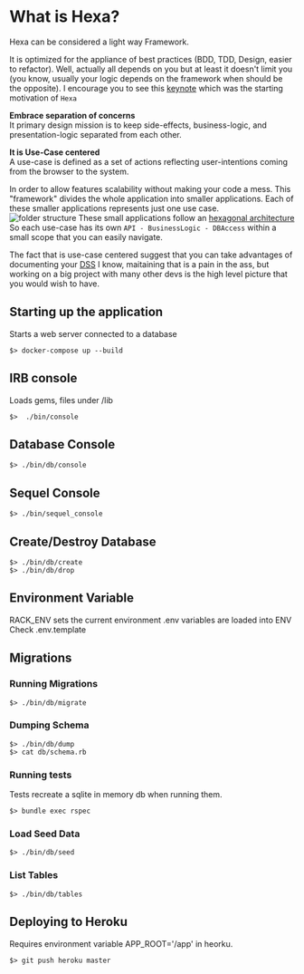 # What is Hexa?

Hexa can be considered a light way Framework.

It is optimized for the appliance of best practices (BDD, TDD, Design, easier to refactor).
Well, actually all depends on you but at least it doesn't limit you
(you know, usually your logic depends on the framework when should be the opposite).
I encourage you to see this [keynote](https://www.youtube.com/watch?v=WpkDN78P884) which was the starting motivation of `Hexa`

**Embrace separation of concerns**  
It primary design mission is to keep side-effects, business-logic, and presentation-logic separated from each other.

**It is Use-Case centered**  
A use-case is defined as a set of actions reflecting user-intentions coming from the browser to the system.

In order to allow features scalability without making your code a mess.
This "framework" divides the whole application into smaller applications.
Each of these smaller applications represents just one use case.  
![folder structure]()
These small applications follow an [hexagonal architecture](<https://en.wikipedia.org/wiki/Hexagonal_architecture_(software)>)  
So each use-case has its own `API - BusinessLogic - DBAccess` within a small scope that you can easily navigate.  

The fact that is use-case centered suggest that you can take advantages of documenting your [DSS](https://en.wikipedia.org/wiki/System_sequence_diagram)
I know, maitaining that is a pain in the ass, but working on a big project with many other devs is the high level picture that you would wish to have.  

## Starting up the application

Starts a web server connected to a database

```shell
$> docker-compose up --build
```

## IRB console

Loads gems, files under /lib

```shell
$>  ./bin/console
```

## Database Console

```shell
$> ./bin/db/console
```

## Sequel Console

```shell
$> ./bin/sequel_console
```

## Create/Destroy Database

```shell
$> ./bin/db/create
$> ./bin/db/drop
```

## Environment Variable

RACK_ENV sets the current environment
.env variables are loaded into ENV
Check .env.template

## Migrations

### Running Migrations

```shell
$> ./bin/db/migrate
```

### Dumping Schema

```shell
$> ./bin/db/dump
$> cat db/schema.rb
```

### Running tests

Tests recreate a sqlite in memory db when running them.

```shell
$> bundle exec rspec
```

### Load Seed Data

```shell
$> ./bin/db/seed
```

### List Tables

```shell
$> ./bin/db/tables
```

## Deploying to Heroku

Requires environment variable APP_ROOT='/app' in heorku.

```shell
$> git push heroku master
```
